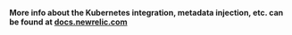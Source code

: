 
**More info about the Kubernetes integration, metadata injection, etc. can be found at [docs.newrelic.com](https://docs.newrelic.com/docs/integrations/kubernetes-integration/get-started/introduction-kubernetes-integration)**